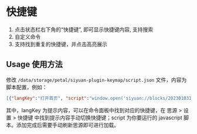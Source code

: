 # 快捷键

1. 点击状态栏右下角的“快捷键”, 即可显示快捷键内容, 支持搜索
2. 自定义命令
3. 支持找到重复的快捷键，并点击高亮展示

## Usage 使用方法

修改 `/data/storage/petal/siyuan-plugin-keymap/script.json` 文件，内容为脚本配置，例如：

```json
[{"langKey":"打开首页", "script":"window.open('siyuan://blocks/20230103184046-v2ierte')"}, {"langKey":"输出内容", "script":"console.log('hello world')"}]
```

其中，langKey 为提示内容，可以在命令面板中找到对应的快捷键，在 思源 > 设置 > 快捷键 中找到提示内容手动切换快捷键；script 为你要运行的 javascript 脚本。添加完成后需要手动刷新思源即可进行加载。
